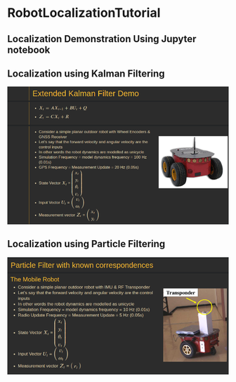 # RobotLocalizationTutorial
Localization Demonstration Using Jupyter notebook
-------------------------------------------------
## Localization using Kalman Filtering
<p align="center">
  <img src="https://github.com/rishabh1b/RobotLocalizationTutorial/blob/master/images/KalmanFilterDemo.png?raw=true" alt="Localization using Kalman Filter"/>
</p>

## Localization using Particle Filtering
<p align="center">
  <img src="https://github.com/rishabh1b/RobotLocalizationTutorial/blob/master/images/ParticleFilterDemo.png?raw=true" alt="Localization using Particle Filter"/>
</p>
